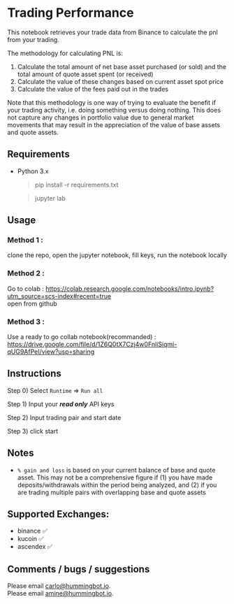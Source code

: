 # Trading Performance

This notebook retrieves your trade data from Binance to calculate the pnl from your trading.

The methodology for calculating PNL is:

1. Calculate the total amount of net base asset purchased (or sold) and the total amount of quote asset spent (or received)
2. Calculate the value of these changes based on current asset spot price
3. Calculate the value of the fees paid out in the trades

Note that this methodology is one way of trying to evaluate the benefit if your trading activity, i.e. doing something versus doing nothing. This does not capture any changes in portfolio value due to general market movements that may result in the appreciation of the value of base assets and quote assets.

## Requirements

-   Python 3.x

    > pip install -r requirements.txt

    > jupyter lab

## Usage

### Method 1 :

clone the repo, open the jupyter notebook, fill keys, run the notebook locally

### Method 2 :

Go to colab : https://colab.research.google.com/notebooks/intro.ipynb?utm_source=scs-index#recent=true  
open from github

### Method 3 :

Use a ready to go collab notebook(recommanded) :  
https://drive.google.com/file/d/1Z6Q0tX7Czj4w0FnliSiqmi-qUG9AfPeI/view?usp=sharing

## Instructions

Step 0) Select `Runtime` => `Run all`

Step 1) Input your **_read only_** API keys

Step 2) Input trading pair and start date

Step 3) click start

## Notes

-   `% gain and loss` is based on your current balance of base and quote asset. This may not be a comprehensive figure if (1) you have made deposits/withdrawals within the period being analyzed, and (2) if you are trading multiple pairs with overlapping base and quote assets

## Supported Exchanges:

-   binance ✅
-   kucoin ✅
-   ascendex ✅

## Comments / bugs / suggestions

Please email [carlo@hummingbot.io](mailto:carlol@hummingbot.io?subject=Colab:%20Performance%20Sheet).  
Please email [amine@hummingbot.io](mailto:amine@hummingbot.io?subject=Colab:%20Performance%20Sheet).
